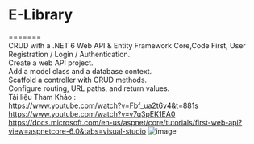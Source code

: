 # E-Library
=======<br>
CRUD with a .NET 6 Web API & Entity Framework Core,Code First, User Registration / Login / Authentication. <br>
Create a web API project.<br>
Add a model class and a database context.<br>
Scaffold a controller with CRUD methods.<br>
Configure routing, URL paths, and return values.<br>
Tài liệu Tham Khảo : <br>
https://www.youtube.com/watch?v=Fbf_ua2t6v4&t=881s <br>
https://www.youtube.com/watch?v=v7q3pEK1EA0 <br>
https://docs.microsoft.com/en-us/aspnet/core/tutorials/first-web-api?view=aspnetcore-6.0&tabs=visual-studio
![image](https://user-images.githubusercontent.com/58680198/159173293-e4008db5-6cdf-428c-adfb-4c5978e59d3c.png)
